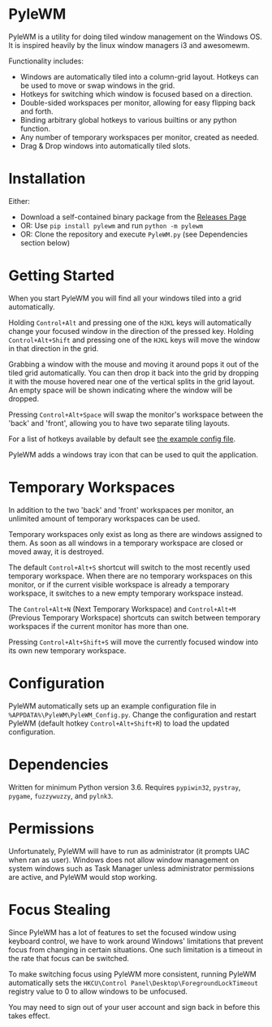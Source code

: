 PyleWM
======
PyleWM is a utility for doing tiled window management on the Windows OS.
It is inspired heavily by the linux window managers i3 and awesomewm.

Functionality includes:
* Windows are automatically tiled into a column-grid layout. Hotkeys can be used
  to move or swap windows in the grid.
* Hotkeys for switching which window is focused based on a direction.
* Double-sided workspaces per monitor, allowing for easy flipping back and forth.
* Binding arbitrary global hotkeys to various builtins or any python function.
* Any number of temporary workspaces per monitor, created as needed.
* Drag & Drop windows into automatically tiled slots.

Installation
============
Either:
* Download a self-contained binary package from the [Releases Page](https://github.com/GGLucas/PyleWM/releases)
* OR: Use `pip install pylewm` and run `python -m pylewm`
* OR: Clone the repository and execute `PyleWM.py` (see Dependencies section below)

Getting Started
===============
When you start PyleWM you will find all your windows tiled into a grid
automatically.

Holding `Control+Alt` and pressing one of the `HJKL` keys will automatically
change your focused window in the direction of the pressed key.
Holding `Control+Alt+Shift` and pressing one of the `HJKL` keys will move
the window in that direction in the grid.

Grabbing a window with the mouse and moving it around pops it out of
the tiled grid automatically. You can then drop it back into the
grid by dropping it with the mouse hovered near one of the vertical
splits in the grid layout. An empty space will be shown indicating
where the window will be dropped.

Pressing `Control+Alt+Space` will swap the monitor's workspace between
the 'back' and 'front', allowing you to have two separate tiling layouts.

For a list of hotkeys available by default see [the example config file](pylewm/pylewm_example_config.py).

PyleWM adds a windows tray icon that can be used to quit the application.

Temporary Workspaces
====================
In addition to the two 'back' and 'front' workspaces per monitor, an unlimited
amount of temporary workspaces can be used.

Temporary workspaces only exist as long as there are windows assigned to them.
As soon as all windows in a temporary workspace are closed or moved away, it is destroyed.

The default `Control+Alt+S` shortcut will switch to the most recently used temporary workspace. 
When there are no temporary workspaces on this monitor, or if the current visible workspace is already a temporary workspace,
it switches to a new empty temporary workspace instead.

The `Control+Alt+N` (Next Temporary Workspace) and `Control+Alt+M` (Previous Temporary Workspace) shortcuts can
switch between temporary workspaces if the current monitor has more than one.

Pressing `Control+Alt+Shift+S` will move the currently focused window into its own new temporary workspace.

Configuration
=============
PyleWM automatically sets up an example configuration file in
`%APPDATA%\PyleWM\PyleWM_Config.py`. Change the configuration and 
restart PyleWM (default hotkey `Control+Alt+Shift+R`) to load the
updated configuration.

Dependencies
============
Written for minimum Python version 3.6.
Requires `pypiwin32`, `pystray`, `pygame`, `fuzzywuzzy`, and `pylnk3`.

Permissions
===========
Unfortunately, PyleWM will have to run as administrator (it prompts UAC
when ran as user). Windows does not allow window management on system
windows such as Task Manager unless administrator permissions are active, and 
PyleWM would stop working.

Focus Stealing
==============
Since PyleWM has a lot of features to set the focused window using keyboard control,
we have to work around Windows' limitations that prevent focus from changing in 
certain situations. One such limitation is a timeout in the rate that focus can be switched.

To make switching focus using PyleWM more consistent, running PyleWM automatically sets the
`HKCU\Control Panel\Desktop\ForegroundLockTimeout` registry value to 0 to allow
windows to be unfocused.

You may need to sign out of your user account and sign back in before this takes effect.